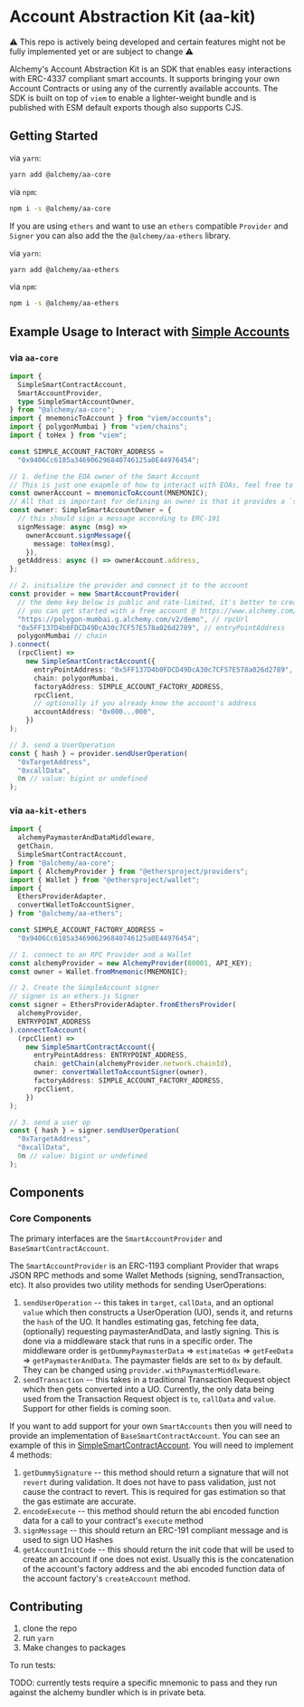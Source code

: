 # Account Abstraction Kit (aa-kit)

⚠️ This repo is actively being developed and certain features might not be fully implemented yet or are subject to change ⚠️

Alchemy's Account Abstraction Kit is an SDK that enables easy interactions with ERC-4337 compliant smart accounts. It supports bringing your own Account Contracts or using any of the currently available accounts. The SDK is built on top of `viem` to enable a lighter-weight bundle and is published with ESM default exports though also supports CJS.

## Getting Started

via `yarn`:

```bash
yarn add @alchemy/aa-core
```

via `npm`:

```bash
npm i -s @alchemy/aa-core
```

If you are using `ethers` and want to use an `ethers` compatible `Provider` and `Signer` you can also add the the `@alchemy/aa-ethers` library.

via `yarn`:

```bash
yarn add @alchemy/aa-ethers
```

via `npm`:

```bash
npm i -s @alchemy/aa-ethers
```

## Example Usage to Interact with [Simple Accounts](https://github.com/eth-infinitism/account-abstraction/blob/develop/contracts/samples/SimpleAccount.sol)

### via `aa-core`

```ts
import {
  SimpleSmartContractAccount,
  SmartAccountProvider,
  type SimpleSmartAccountOwner,
} from "@alchemy/aa-core";
import { mnemonicToAccount } from "viem/accounts";
import { polygonMumbai } from "viem/chains";
import { toHex } from "viem";

const SIMPLE_ACCOUNT_FACTORY_ADDRESS =
  "0x9406Cc6185a346906296840746125a0E44976454";

// 1. define the EOA owner of the Smart Account
// This is just one exapmle of how to interact with EOAs, feel free to use any other interface
const ownerAccount = mnemonicToAccount(MNEMONIC);
// All that is important for defining an owner is that it provides a `signMessage` and `getAddress` function
const owner: SimpleSmartAccountOwner = {
  // this should sign a message according to ERC-191
  signMessage: async (msg) =>
    ownerAccount.signMessage({
      message: toHex(msg),
    }),
  getAddress: async () => ownerAccount.address,
};

// 2. initialize the provider and connect it to the account
const provider = new SmartAccountProvider(
  // the demo key below is public and rate-limited, it's better to create a new one
  // you can get started with a free account @ https://www.alchemy.com/
  "https://polygon-mumbai.g.alchemy.com/v2/demo", // rpcUrl
  "0x5FF137D4b0FDCD49DcA30c7CF57E578a026d2789", // entryPointAddress
  polygonMumbai // chain
).connect(
  (rpcClient) =>
    new SimpleSmartContractAccount({
      entryPointAddress: "0x5FF137D4b0FDCD49DcA30c7CF57E578a026d2789",
      chain: polygonMumbai,
      factoryAddress: SIMPLE_ACCOUNT_FACTORY_ADDRESS,
      rpcClient,
      // optionally if you already know the account's address
      accountAddress: "0x000...000",
    })
);

// 3. send a UserOperation
const { hash } = provider.sendUserOperation(
  "0xTargetAddress",
  "0xcallData",
  0n // value: bigint or undefined
);
```

### via `aa-kit-ethers`

```ts
import {
  alchemyPaymasterAndDataMiddleware,
  getChain,
  SimpleSmartContractAccount,
} from "@alchemy/aa-core";
import { AlchemyProvider } from "@ethersproject/providers";
import { Wallet } from "@ethersproject/wallet";
import {
  EthersProviderAdapter,
  convertWalletToAccountSigner,
} from "@alchemy/aa-ethers";

const SIMPLE_ACCOUNT_FACTORY_ADDRESS =
  "0x9406Cc6185a346906296840746125a0E44976454";

// 1. connect to an RPC Provider and a Wallet
const alchemyProvider = new AlchemyProvider(80001, API_KEY);
const owner = Wallet.fromMnemonic(MNEMONIC);

// 2. Create the SimpleAccount signer
// signer is an ethers.js Signer
const signer = EthersProviderAdapter.fromEthersProvider(
  alchemyProvider,
  ENTRYPOINT_ADDRESS
).connectToAccount(
  (rpcClient) =>
    new SimpleSmartContractAccount({
      entryPointAddress: ENTRYPOINT_ADDRESS,
      chain: getChain(alchemyProvider.network.chainId),
      owner: convertWalletToAccountSigner(owner),
      factoryAddress: SIMPLE_ACCOUNT_FACTORY_ADDRESS,
      rpcClient,
    })
);

// 3. send a user op
const { hash } = signer.sendUserOperation(
  "0xTargetAddress",
  "0xcallData",
  0n // value: bigint or undefined
);
```

## Components

### Core Components

The primary interfaces are the `SmartAccountProvider` and `BaseSmartContractAccount`.

The `SmartAccountProvider` is an ERC-1193 compliant Provider that wraps JSON RPC methods and some Wallet Methods (signing, sendTransaction, etc). It also provides two utility methods for sending UserOperations:

1. `sendUserOperation` -- this takes in `target`, `callData`, and an optional `value` which then constructs a UserOperation (UO), sends it, and returns the `hash` of the UO. It handles estimating gas, fetching fee data, (optionally) requesting paymasterAndData, and lastly signing. This is done via a middleware stack that runs in a specific order. The middleware order is `getDummyPaymasterData` => `estimateGas` => `getFeeData` => `getPaymasterAndData`. The paymaster fields are set to `0x` by default. They can be changed using `provider.withPaymasterMiddleware`.
2. `sendTransaction` -- this takes in a traditional Transaction Request object which then gets converted into a UO. Currently, the only data being used from the Transaction Request object is `to`, `callData` and `value`. Support for other fields is coming soon.

If you want to add support for your own `SmartAccounts` then you will need to provide an implementation of `BaseSmartContractAccount`. You can see an example of this in [SimpleSmartContractAccount](packages/core/src/account/simple.ts). You will need to implement 4 methods:

1. `getDummySignature` -- this method should return a signature that will not `revert` during validation. It does not have to pass validation, just not cause the contract to revert. This is required for gas estimation so that the gas estimate are accurate.
2. `encodeExecute` -- this method should return the abi encoded function data for a call to your contract's `execute` method
3. `signMessage` -- this should return an ERC-191 compliant message and is used to sign UO Hashes
4. `getAccountInitCode` -- this should return the init code that will be used to create an account if one does not exist. Usually this is the concatenation of the account's factory address and the abi encoded function data of the account factory's `createAccount` method.

## Contributing

1. clone the repo
2. run `yarn`
3. Make changes to packages

To run tests:

TODO: currently tests require a specific mnemonic to pass and they run against the alchemy bundler which is in private beta.
